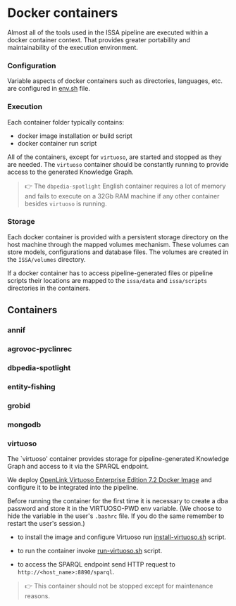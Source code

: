 # Docker containers

Almost all of the tools used in the ISSA pipeline are executed within a docker container context. That provides greater portability and maintainability of the execution environment.

### Configuration

Variable aspects of docker containers such as directories, languages, etc. are configured in [env.sh](../../env.sh) file.

### Execution

Each container folder typically contains: 
- docker image installation or build script
- docker container run script

All of the containers, except for `virtuoso`, are started and stopped as they are needed. The `virtuoso` container should be constantly running to provide access to the generated Knowledge Graph. 

>:point_right:  The `dbpedia-spotlight` English container requires a lot of memory and fails to execute on a 32Gb RAM machine if any other container besides `virtuoso` is running.

### Storage
Each docker container is provided with a persistent storage directory on the host machine through the mapped volumes mechanism. These volumes can store models, configurations and database files. The volumes are created in the `ISSA/volumes` directory.

If a docker container has to access pipeline-generated files or pipeline scripts their locations are mapped to the `issa/data` and `issa/scripts` directories in the containers.

## Containers

### annif

### agrovoc-pyclinrec

### dbpedia-spotlight

### entity-fishing

### grobid

### mongodb

### virtuoso

The `virtuoso' container provides storage for pipeline-generated Knowledge Graph and access to it via the SPARQL endpoint.

We deploy [OpenLink Virtuoso Enterprise Edition 7.2 Docker Image](https://hub.docker.com/r/openlink/virtuoso-closedsource-8) and configure it to be integrated into the pipeline. 

Before running the container for the first time it is necessary to create a dba password and store it in the VIRTUOSO-PWD env variable. (We choose to hide the variable in the user's `.bashrc` file. If you do the same remember to restart the user's session.)

- to install the image and configure Virtuoso run [install-virtuoso.sh](vistuoso/install-virtuoso.sh) script.

- to run the container invoke [run-virtuoso.sh](vistuoso/install-virtuoso.sh) script. 

- to access the SPARQL endpoint send HTTP request to `http://<host_name>:8890/sparql`.

>:point_right: This container should not be stopped except for maintenance reasons.





